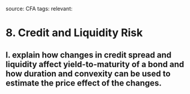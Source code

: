 source: CFA
tags: 
relevant: 

# 8. Credit and Liquidity Risk

## l. explain how changes in credit spread and liquidity affect yield-to-maturity of a bond and how duration and convexity can be used to estimate the price effect of the changes.

